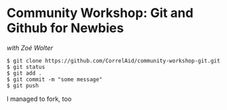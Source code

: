 # Community Workshop: Git and Github for Newbies

*with Zoé Wolter*

```
$ git clone https://github.com/CorrelAid/community-workshop-git.git
$ git status
$ git add .
$ git commit -m "some message"
$ git push
```
I managed to fork, too
